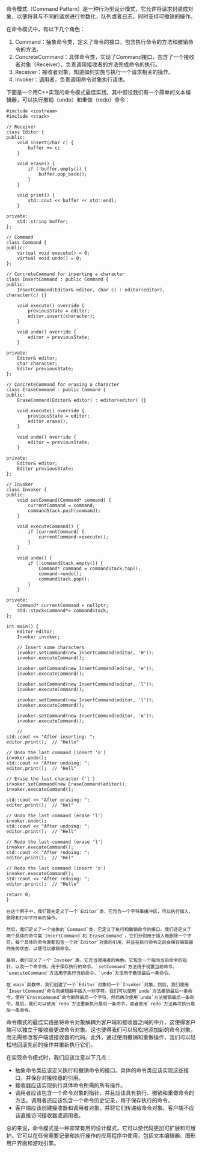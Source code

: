 命令模式（Command Pattern）是一种行为型设计模式，它允许将请求封装成对象，以便将其与不同的请求进行参数化，队列或者日志，同时支持可撤销的操作。

在命令模式中，有以下几个角色：

1. Command：抽象命令类，定义了命令的接口，包含执行命令的方法和撤销命令的方法。
2. ConcreteCommand：具体命令类，实现了Command接口，包含了一个接收者对象（Receiver），负责调用接收者的方法完成命令的执行。
3. Receiver：接收者对象，知道如何实施与执行一个请求相关的操作。
4. Invoker：调用者，负责调用命令对象执行请求。

下面是一个用C++实现的命令模式最佳实践，其中假设我们有一个简单的文本编辑器，可以执行撤销（undo）和重做（redo）命令：

```
#include <iostream>
#include <stack>

// Receiver
class Editor {
public:
    void insert(char c) {
        buffer += c;
    }

    void erase() {
        if (!buffer.empty()) {
            buffer.pop_back();
        }
    }

    void print() {
        std::cout << buffer << std::endl;
    }

private:
    std::string buffer;
};

// Command
class Command {
public:
    virtual void execute() = 0;
    virtual void undo() = 0;
};

// ConcreteCommand for inserting a character
class InsertCommand : public Command {
public:
    InsertCommand(Editor& editor, char c) : editor(editor), character(c) {}

    void execute() override {
        previousState = editor;
        editor.insert(character);
    }

    void undo() override {
        editor = previousState;
    }

private:
    Editor& editor;
    char character;
    Editor previousState;
};

// ConcreteCommand for erasing a character
class EraseCommand : public Command {
public:
    EraseCommand(Editor& editor) : editor(editor) {}

    void execute() override {
        previousState = editor;
        editor.erase();
    }

    void undo() override {
        editor = previousState;
    }

private:
    Editor& editor;
    Editor previousState;
};

// Invoker
class Invoker {
public:
    void setCommand(Command* command) {
        currentCommand = command;
        commandStack.push(command);
    }

    void executeCommand() {
        if (currentCommand) {
            currentCommand->execute();
        }
    }

    void undo() {
        if (!commandStack.empty()) {
            Command* command = commandStack.top();
            command->undo();
            commandStack.pop();
        }
    }

private:
    Command* currentCommand = nullptr;
    std::stack<Command*> commandStack;
};

int main() {
    Editor editor;
    Invoker invoker;

    // Insert some characters
    invoker.setCommand(new InsertCommand(editor, 'H'));
    invoker.executeCommand();

    invoker.setCommand(new InsertCommand(editor, 'e'));
    invoker.executeCommand();

    invoker.setCommand(new InsertCommand(editor, 'l'));
    invoker.executeCommand();

    invoker.setCommand(new InsertCommand(editor, 'l'));
    invoker.executeCommand();

    invoker.setCommand(new InsertCommand(editor, 'o'));
    invoker.executeCommand();

    //
std::cout << "After inserting: ";
editor.print();  // "Hello"

// Undo the last command (insert 'o')
invoker.undo();
std::cout << "After undoing: ";
editor.print();  // "Hell"

// Erase the last character ('l')
invoker.setCommand(new EraseCommand(editor));
invoker.executeCommand();

std::cout << "After erasing: ";
editor.print();  // "Hel"

// Undo the last command (erase 'l')
invoker.undo();
std::cout << "After undoing: ";
editor.print();  // "Hell"

// Redo the last command (erase 'l')
invoker.executeCommand();
std::cout << "After redoing: ";
editor.print();  // "Hel"

// Redo the last command (insert 'o')
invoker.executeCommand();
std::cout << "After redoing: ";
editor.print();  // "Hello"

return 0;
}

在这个例子中，我们首先定义了一个`Editor`类，它包含一个字符串缓冲区，可以执行插入、删除和打印字符串的操作。

然后，我们定义了一个抽象的`Command`类，它定义了执行和撤销命令的接口。我们还定义了两个具体的命令类`InsertCommand`和`EraseCommand`，它们分别用于插入和删除一个字符。每个具体的命令类都包含一个对`Editor`对象的引用，并且在执行命令之前会保存编辑器的先前状态，以便可以撤销命令。

最后，我们定义了一个`Invoker`类，它充当调用者的角色。它包含一个指向当前命令的指针，以及一个命令栈，用于保存执行的命令。`setCommand`方法用于设置当前命令，`executeCommand`方法用于执行当前命令，`undo`方法用于撤销最后一条命令。

在`main`函数中，我们创建了一个`Editor`对象和一个`Invoker`对象。然后，我们使用`InsertCommand`命令向编辑器中插入一些字符。我们可以使用`undo`方法撤销最后一条命令，使用`EraseCommand`命令删除最后一个字符，然后再次使用`undo`方法撤销最后一条命令。最后，我们可以使用`redo`方法重新执行最后一条命令，或者使用`redo`方法再次执行最后一条命令。
```

命令模式的最佳实践是将命令对象解耦为客户端和接收器之间的中介，这使得客户端可以独立于接收器更改命令对象。这也使得我们可以轻松地添加新的命令对象，而无需修改客户端或接收器的代码。此外，通过使用撤销和重做操作，我们可以轻松地回滚先前的操作并重新执行它们。

在实现命令模式时，我们应该注意以下几点：

- 抽象命令类应该定义执行和撤销命令的接口。具体的命令类应该实现这些接口，并保存对接收器的引用。
- 接收器应该实现执行具体命令所需的所有操作。
- 调用者应该包含一个命令对象的指针，并且应该具有执行、撤销和重做命令的方法。调用者还应该包含一个命令历史记录，用于保存执行的命令。
- 客户端应该创建接收器和调用者对象，并将它们传递给命令对象。客户端不应该直接访问接收器或调用者。

总的来说，命令模式是一种非常有用的设计模式，它可以使代码更加可扩展和可维护。它可以在任何需要记录和执行操作的应用程序中使用，包括文本编辑器、图形用户界面和游戏引擎。